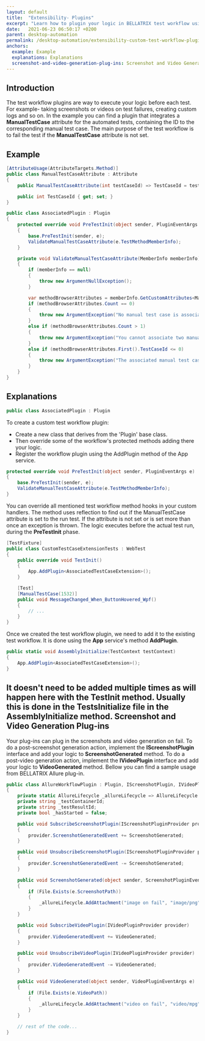 ```yaml
---
layout: default
title:  "Extensibility- Plugins"
excerpt: "Learn how to plugin your logic in BELLATRIX test workflow using plugins."
date:   2021-06-23 06:50:17 +0200
parent: desktop-automation
permalink: /desktop-automation/extensibility-custom-test-workflow-plugins/
anchors:
  example: Example
  explanations: Explanations
  screenshot-and-video-generation-plug-ins: Screenshot and Video Generation Plugins
---
```

Introduction
------------
The test workflow plugins are way to execute your logic before each test. For example- taking screenshots or videos on test failures, creating custom logs and so on. In the example you can find a plugin that integrates a **ManualTestCase** attribute for the automated tests, containing the ID to the corresponding manual test case. The main purpose of the test workflow is to fail the test if the **ManualTestCase** attribute is not set.
 
Example
-------
```csharp
[AttributeUsage(AttributeTargets.Method)]
public class ManualTestCaseAttribute : Attribute
{
    public ManualTestCaseAttribute(int testCaseId) => TestCaseId = testCaseId;

    public int TestCaseId { get; set; }
}
```
```csharp
public class AssociatedPlugin : Plugin
{
    protected override void PreTestInit(object sender, PluginEventArgs e)
    {
        base.PreTestInit(sender, e);
        ValidateManualTestCaseAttribute(e.TestMethodMemberInfo);
    }

    private void ValidateManualTestCaseAttribute(MemberInfo memberInfo)
    {
        if (memberInfo == null)
        {
            throw new ArgumentNullException();
        }

        var methodBrowserAttributes = memberInfo.GetCustomAttributes<ManualTestCaseAttribute>(true).ToList();
        if (methodBrowserAttributes.Count == 0)
        {
            throw new ArgumentException("No manual test case is associated with the BELLATRIX test.");
        }
        else if (methodBrowserAttributes.Count > 1)
        {
            throw new ArgumentException("You cannot associate two manual test cases with a single BELLATRIX test.");
        }
        else if (methodBrowserAttributes.First().TestCaseId <= 0)
        {
            throw new ArgumentException("The associated manual test case ID cannot be <= 0.");
        }
    }
}
```

Explanations
------------
```csharp
public class AssociatedPlugin : Plugin
```
To create a custom test workflow plugin:

- Create a new class that derives from the 'Plugin' base class.
- Then override some of the workflow's protected methods adding there your logic.
- Register the workflow plugin using the AddPlugin method of the App service.

```csharp
protected override void PreTestInit(object sender, PluginEventArgs e)
{
    base.PreTestInit(sender, e);
    ValidateManualTestCaseAttribute(e.TestMethodMemberInfo);
}
```
You can override all mentioned test workflow method hooks in your custom handlers. The method uses reflection to find out if the ManualTestCase attribute is set to the run test. If the attribute is not set or is set more than once an exception is thrown. The logic executes before the actual test run, during the **PreTestInit** phase.
```csharp
[TestFixture]
public class CustomTestCaseExtensionTests : WebTest
{
    public override void TestInit()
    {
        App.AddPlugin<AssociatedTestCaseExtension>();
    }

    [Test]
    [ManualTestCase(1532)]
    public void MessageChanged_When_ButtonHovered_Wpf()
    {
        // ...
    }
}
```
Once we created the test workflow plugin, we need to add it to the existing test workflow. It is done using the **App** service's method **AddPlugin**.
```csharp
public static void AssemblyInitialize(TestContext testContext)
{
    App.AddPlugin<AssociatedTestCaseExtension>();
}
```
It doesn't need to be added multiple times as will happen here with the **TestInit** method. Usually this is done in the **TestsInitialize** file in the **AssemblyInitialize** method.
Screenshot and Video Generation Plug-ins
---------------------------------------
Your plug-ins can plug in the screenshots and video generation on fail.
To do a post-screenshot generation action, implement the **IScreenshotPlugin** interface and add your logic to **ScreenshotGenerated** method.
To do a post-video generation action, implement the **IVideoPlugin** interface and add your logic to **VideoGenerated** method.
Bellow you can find a sample usage from BELLATRIX Allure plug-in.
```csharp
public class AllureWorkflowPlugin : Plugin, IScreenshotPlugin, IVideoPlugin
{
    private static AllureLifecycle _allureLifecycle => AllureLifecycle.Instance;
    private string _testContainerId;
    private string _testResultId;
    private bool _hasStarted = false;

    public void SubscribeScreenshotPlugin(IScreenshotPluginProvider provider)
    {
        provider.ScreenshotGeneratedEvent += ScreenshotGenerated;
    }

    public void UnsubscribeScreenshotPlugin(IScreenshotPluginProvider provider)
    {
        provider.ScreenshotGeneratedEvent -= ScreenshotGenerated;
    }

    public void ScreenshotGenerated(object sender, ScreenshotPluginEventArgs e)
    {
        if (File.Exists(e.ScreenshotPath))
        {
            _allureLifecycle.AddAttachment("image on fail", "image/png", e.ScreenshotPath);
        }
    }

    public void SubscribeVideoPlugin(IVideoPluginProvider provider)
    {
        provider.VideoGeneratedEvent += VideoGenerated;
    }

    public void UnsubscribeVideoPlugin(IVideoPluginProvider provider)
    {
        provider.VideoGeneratedEvent -= VideoGenerated;
    }

    public void VideoGenerated(object sender, VideoPluginEventArgs e)
    {
        if (File.Exists(e.VideoPath))
        {
            _allureLifecycle.AddAttachment("video on fail", "video/mpg", e.VideoPath);
        }
    }

    // rest of the code...
}
```

